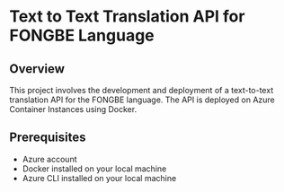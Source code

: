 # Text to Text Translation API for FONGBE Language

## Overview
This project involves the development and deployment of a text-to-text translation API for the FONGBE language. The API is deployed on Azure Container Instances using Docker.

## Prerequisites
- Azure account
- Docker installed on your local machine
- Azure CLI installed on your local machine

